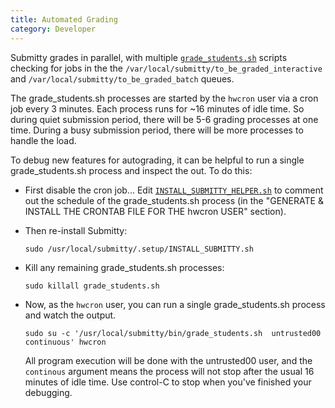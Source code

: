 ```yaml
---
title: Automated Grading
category: Developer
---
```


Submitty grades in parallel, with multiple
[`grade_students.sh`](https://github.com/Submitty/Submitty/blob/master/bin/grade_students.sh)
scripts checking for jobs in the the
`/var/local/submitty/to_be_graded_interactive` and
`/var/local/submitty/to_be_graded_batch` queues.  

The grade_students.sh processes are started by the `hwcron` user via a
cron job every 3 minutes.  Each process runs for ~16 minutes of idle
time.  So during quiet submission period, there will be 5-6 grading
processes at one time.  During a busy submission period, there will be
more processes to handle the load.

To debug new features for autograding, it can be helpful to run a
single grade_students.sh process and inspect the out.  To do this:


* First disable the cron job...  Edit
  [`INSTALL_SUBMITTY_HELPER.sh`](https://github.com/Submitty/Submitty/blob/master/.setup/INSTALL_SUBMITTY_HELPER.sh)
  to comment out the schedule of the grade_students.sh process (in the
  "GENERATE & INSTALL THE CRONTAB FILE FOR THE hwcron USER" section).


* Then re-install Submitty:

   ```
   sudo /usr/local/submitty/.setup/INSTALL_SUBMITTY.sh
   ```


* Kill any remaining grade_students.sh processes:

   ```
   sudo killall grade_students.sh
   ```

* Now, as the `hwcron` user, you can run a single grade_students.sh
  process and watch the output.  

   ```
   sudo su -c '/usr/local/submitty/bin/grade_students.sh  untrusted00  continuous' hwcron
   ```

  All program execution will be done with the untrusted00 user, and
  the `continous` argument means the process will not stop after the
  usual 16 minutes of idle time.  Use control-C to stop when you've
  finished your debugging.
